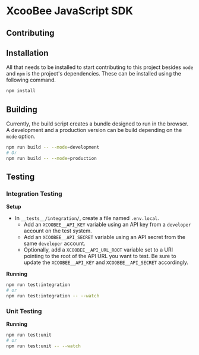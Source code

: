 # XcooBee JavaScript SDK


## Contributing


## Installation

All that needs to be installed to start contributing to this project besides
`node` and `npm` is the project's dependencies.  These can be installed using
the following command.

```sh
npm install
```


## Building

Currently, the build script creates a bundle designed to run in the browser.  A
development and a production version can be build depending on the `mode`
option.

```sh
npm run build -- --mode=development
# Or
npm run build -- --mode=production
```


## Testing


### Integration Testing

**Setup**

- In `__tests__/integration/`, create a file named `.env.local`.
  + Add an `XCOOBEE__API_KEY` variable using an API key from a `developer` account
    on the test system.
  + Add an `XCOOBEE__API_SECRET` variable using an API secret from the same
    `developer` account.
  + Optionally, add a `XCOOBEE__API_URL_ROOT` variable set to a URI pointing to
    the root of the API URL you want to test.  Be sure to update the
    `XCOOBEE__API_KEY` and `XCOOBEE__API_SECRET` accordingly.

**Running**

```sh
npm run test:integration
# or
npm run test:integration -- --watch
```

### Unit Testing

**Running**

```sh
npm run test:unit
# or
npm run test:unit -- --watch
```
